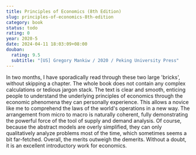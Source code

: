 ```yaml
---
title: Principles of Economics (8th Edition)
slug: principles-of-economics-8th-edition
category: book
status: todo
rating: 0
year: 2020-5
date: 2024-04-11 18:03:09+08:00
douban:
  rating: 9.5
  subtitle: "[US] Gregory Mankiw / 2020 / Peking University Press"
---
```


In two months, I have sporadically read through these two large 'bricks', without skipping a chapter. The whole book does not contain any complex calculations or tedious jargon stack. The text is clear and smooth, enticing people to understand the underlying principles of economics through the economic phenomena they can personally experience. This allows a novice like me to comprehend the laws of the world's operations in a new way. The arrangement from micro to macro is naturally coherent, fully demonstrating the powerful force of the tool of supply and demand analysis. Of course, because the abstract models are overly simplified, they can only qualitatively analyze problems most of the time, which sometimes seems a bit far-fetched. Overall, the merits outweigh the demerits. Without a doubt, it is an excellent introductory work for economics.
